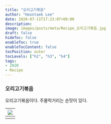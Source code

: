 ```yaml
---
title: "오리고기볶음"
author: "Hoontaek Lee"
date: 2020-07-11T17:23:07+09:00
description:
image: images/posts/meta/Recipe_오리고기볶음.jpg
draft: false
hideToc: false
enableToc: true
enableTocContent: false
tocPosition: outer
tocLevels: ["h2", "h3", "h4"]
tags:
- 2020
- Recipe
---
```


### 오리고기볶음

오리고기볶음이다. 주물럭거리는 손맛이 있다.

| <img src="/en/posts/Recipe/Recipe_페이지_6.jpg" style="zoom:100%;" /> |
| :----------------------------------------------------------: |
|                                                              |